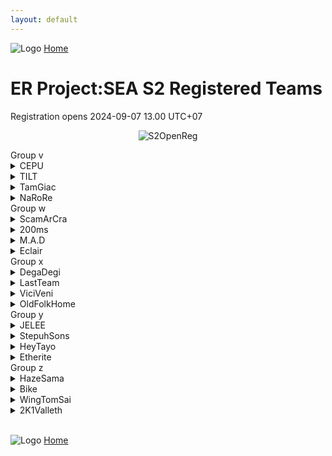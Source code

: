 ```yaml
---
layout: default
---
```


![Logo](https://kanziebub.github.io/ProjectSEA/assets/images/bullet_rev.png)
[Home](https://kanziebub.github.io/ProjectSEA/)

# **ER Project:SEA S2 Registered Teams**
Registration opens 2024-09-07 13.00 UTC+07

<p align="center">
  <img 
    src="https://kanziebub.github.io/ProjectSEA/assets/images/S2_chip.gif" 
    alt="S2OpenReg" 
    style="max-height: 350px;">
</p>

<div class="out-box">
<div class="group-section">

<!-- Group A -->
<div class="group-table">
    <div class="group-title">Group v</div>
    <details>
      <summary>CEPU</summary>
      <ul>
        <li>Peposadge</li>
        <li>CEPUーValsh</li>
        <li>CEPUーLuminears</li>
      </ul>
    </details>
    <details>
      <summary>TILT</summary>
      <ul>
        <li>dice21</li>
        <li>LycheeLemon</li>
        <li>LucisC</li>
      </ul>
    </details>
    <details>
      <summary>TamGiac</summary>
      <ul>
        <li>TamGiac</li>
        <li>JohannsJuice</li>
        <li>RozziSimp</li>
      </ul>
    </details>
    <details>
      <summary>NaRoRe</summary>
      <ul>
        <li>HyzeHox</li>
        <li>Rooper13</li>
        <li>RedTheWolf</li>
      </ul>
    </details>
</div>

<!-- Group B -->
<div class="group-table">
    <div class="group-title">Group w</div>
    <details>
      <summary>ScamArCra</summary>
      <ul>
        <li>ArCraMiCia</li>
        <li>DoubleEye</li>
        <li>SUNKANoWBX</li>
        <li>MuRyoKuSho</li>
      </ul>
    </details>
    <details>
      <summary>200ms</summary>
      <ul>
        <li>Reniki</li>
        <li>DanielDarkSistem</li>
        <li>Sussela</li>
        <li>Muwhaha</li>
      </ul>
    </details>
    <details>
      <summary>M.A.D</summary>
      <ul>
        <li>Zewnay</li>
        <li>AltamaTheFirst</li>
        <li>PurpleHeartNep</li>
      </ul>
    </details>
    <details>
      <summary>Eclair</summary>
      <ul>
        <li>Caffeine811</li>
        <li>SoraNoGeki</li>
        <li>NaFi</li>
      </ul>
    </details>
</div>


<!-- Group C -->
<div class="group-table">
    <div class="group-title">Group x</div>
    <details>
      <summary>DegaDegi</summary>
      <ul>
        <li>CEPUーJandaHnter</li>
        <li>Rivulose</li>
        <li>Azurieru</li>
      </ul>
    </details>
    <details>
      <summary>LastTeam</summary>
      <ul>
        <li>Extera</li>
        <li>Gallileo</li>
        <li>Renal</li>
      </ul>
    </details>
    <details>
      <summary>ViciVeni</summary>
      <ul>
        <li>Gomibin</li>
        <li>Ybardossa</li>
        <li>Iz1Senpai</li>
        <li>Nairos</li>
      </ul>
    </details>
    <details>
      <summary>OldFolkHome</summary>
      <ul>
        <li>Luerye</li>
        <li>Rion34</li>
        <li>OldCW</li>
        <li>PlapPlpGtMarried</li>
      </ul>
    </details>
</div>

<!-- Group D -->
<div class="group-table">
    <div class="group-title">Group y</div>
     <details>
      <summary>JELEE</summary>
      <ul>
        <li>Sachiko</li>
        <li>감자카레</li>
        <li>Lolzilla</li>
        <li>Kenpid</li>
      </ul>
    </details>
    <details>
      <summary>StepuhSons</summary>
      <ul>
        <li>Ellinium</li>
        <li>Saiikyouu</li>
        <li>Oshunicus</li>
        <li>Helvesta</li>
      </ul>
    </details>
    <details>
      <summary>HeyTayo</summary>
      <ul>
        <li>Onryou</li>
        <li>ZxLaim</li>
        <li>Yazoo</li>
      </ul>
    </details>
    <details>
      <summary>Etherite</summary>
      <ul>
        <li>Kel2ykeion</li>
        <li>ThreeRain</li>
        <li>160999</li>
        <li>Taylored</li>
      </ul>
    </details>
</div>

<!-- Group E -->
<div class="group-table">
    <div class="group-title">Group z</div>
    <details>
      <summary>HazeSama</summary>
      <ul>
        <li>PekoMarisa</li>
        <li>绯莎</li>
        <li>RainbowFudge</li>
        <li>jasonjoe123</li>
      </ul>
    </details>
    <details>
      <summary>Bike</summary>
      <ul>
        <li>ShigureUi</li>
        <li>Haii</li>
        <li>Chinmi</li>
        <li>Fiana</li>
      </ul>
    </details>
    <details>
      <summary>WingTomSai</summary>
      <ul>
        <li>Heroic</li>
        <li>Nackbkk</li>
        <li>Stram11</li>
      </ul>
    </details>
    <details>
      <summary>2K1Valleth</summary>
      <ul>
        <li>SakiMatsumi</li>
        <li>Valleth</li>
        <li>Lyfin</li>
      </ul>
    </details>
</div>

</div>
</div>
<br>

![Logo](https://kanziebub.github.io/ProjectSEA/assets/images/bullet_rev.png)
[Home](https://kanziebub.github.io/ProjectSEA/)

